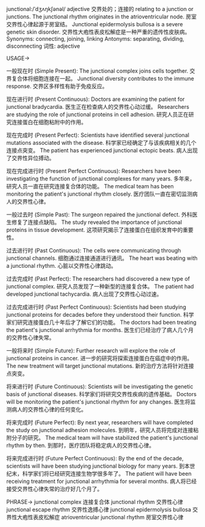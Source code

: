 junctional:/ˈdʒʌŋkʃənəl/
adjective
交界处的；连接的
relating to a junction or junctions.
The junctional rhythm originates in the atrioventricular node.  房室交界性心律起源于房室结。
Junctional epidermolysis bullosa is a severe genetic skin disorder. 交界性大疱性表皮松解症是一种严重的遗传性皮肤病。
Synonyms: connecting, joining, linking
Antonyms: separating, dividing, disconnecting
词性: adjective


USAGE->

一般现在时 (Simple Present):
The junctional complex joins cells together. 交界复合体将细胞连接在一起。
Junctional diversity contributes to the immune response. 交界区多样性有助于免疫反应。


现在进行时 (Present Continuous):
Doctors are examining the patient for junctional bradycardia. 医生正在检查病人的交界性心动过缓。
Researchers are studying the role of junctional proteins in cell adhesion. 研究人员正在研究连接蛋白在细胞粘附中的作用。


现在完成时 (Present Perfect):
Scientists have identified several junctional mutations associated with the disease. 科学家已经确定了与该疾病相关的几个连接点突变。
The patient has experienced junctional ectopic beats. 病人出现了交界性异位搏动。


现在完成进行时 (Present Perfect Continuous):
Researchers have been investigating the function of junctional complexes for many years. 多年来，研究人员一直在研究连接复合体的功能。
The medical team has been monitoring the patient's junctional rhythm closely. 医疗团队一直在密切监测病人的交界性心律。


一般过去时 (Simple Past):
The surgeon repaired the junctional defect. 外科医生修复了连接点缺陷。
The study revealed the importance of junctional proteins in tissue development. 这项研究揭示了连接蛋白在组织发育中的重要性。


过去进行时 (Past Continuous):
The cells were communicating through junctional channels. 细胞通过连接通道进行通讯。
The heart was beating with a junctional rhythm. 心脏以交界性心律跳动。


过去完成时 (Past Perfect):
The researchers had discovered a new type of junctional complex. 研究人员发现了一种新型的连接复合体。
The patient had developed junctional tachycardia. 病人出现了交界性心动过速。


过去完成进行时 (Past Perfect Continuous):
Scientists had been studying junctional proteins for decades before they understood their function. 科学家们研究连接蛋白几十年后才了解它们的功能。
The doctors had been treating the patient's junctional arrhythmia for months. 医生们已经治疗了病人几个月的交界性心律失常。


一般将来时 (Simple Future):
Further research will explore the role of junctional proteins in cancer. 进一步的研究将探索连接蛋白在癌症中的作用。
The new treatment will target junctional mutations. 新的治疗方法将针对连接点突变。


将来进行时 (Future Continuous):
Scientists will be investigating the genetic basis of junctional diseases. 科学家们将研究交界性疾病的遗传基础。
Doctors will be monitoring the patient's junctional rhythm for any changes. 医生将监测病人的交界性心律的任何变化。


将来完成时 (Future Perfect):
By next year, researchers will have completed the study on junctional adhesion molecules. 到明年，研究人员将完成对连接粘附分子的研究。
The medical team will have stabilized the patient's junctional rhythm by then. 到那时，医疗团队将稳定病人的交界性心律。


将来完成进行时 (Future Perfect Continuous):
By the end of the decade, scientists will have been studying junctional biology for many years. 到本世纪末，科学家们将已经研究连接生物学很多年了。
The patient will have been receiving treatment for junctional arrhythmia for several months. 病人将已经接受交界性心律失常的治疗好几个月了。



PHRASE->
junctional complex  连接复合体
junctional rhythm  交界性心律
junctional escape rhythm 交界性逸搏心律
junctional epidermolysis bullosa 交界性大疱性表皮松解症
atrioventricular junctional rhythm  房室交界性心律
